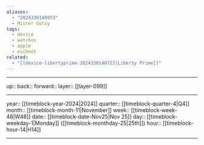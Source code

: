 ```yaml
---
aliases:
  - "2024330140953"
  - Mister Gutsy
tags:
  - device
  - watchos
  - apple
  - eschnet
related:
  - "[[device-libertyprime-2024330140722|Liberty Prime]]"
---
```




***

up:: 
back:: 
forward:: 
layer:: [[layer-099]]

***

year:: [[timeblock-year-2024|2024]]
quarter:: [[timeblock-quarter-4|Q4]]
month:: [[timeblock-month-11|November]]
week:: [[timeblock-week-48|W48]]
date:: [[timeblock-date-Nov25|Nov 25]]
day:: [[timeblock-weekday-1|Monday]] ([[timeblock-monthday-25|25th]])
hour:: [[timeblock-hour-14|H14]]

***

